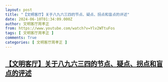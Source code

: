```yaml
---
layout: post
title: "【文明客厅】关于八九六三四的节点、疑点、拐点和盲点的评述"
date: 2024-06-10T01:34:09.000Z
author: 文明客厅周孝正
from: https://www.youtube.com/watch?v=Ylv2WTtuFos
tags: [ 文明客厅周孝正 ]
comments: True
categories: [ 文明客厅周孝正 ]
---
```

<!--1717983249000-->
[【文明客厅】关于八九六三四的节点、疑点、拐点和盲点的评述](https://www.youtube.com/watch?v=Ylv2WTtuFos)
------

<div>

</div>
